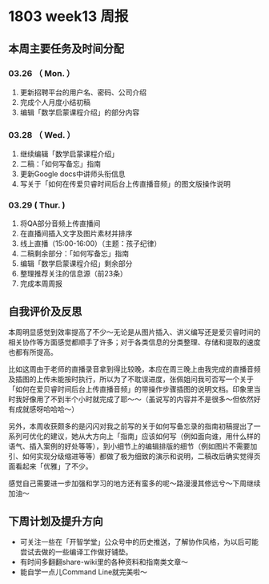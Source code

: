# 1803 week13 周报
## 本周主要任务及时间分配

### 03.26 （ Mon. ）

1. 更新招聘平台的用户名、密码、公司介绍
2. 完成个人月度小结初稿
3. 编辑「数学启蒙课程介绍」的部分内容

### 03.28 （ Wed. ）

1. 继续编辑「数学启蒙课程介绍」
2. 二稿：「如何写备忘」指南
3. 更新Google docs中讲师头衔信息
4. 写关于「如何在传爱贝睿时间后台上传直播音频」的图文版操作说明

### 03.29 ( Thur. )

1. 将QA部分音频上传直播间
2. 在直播间插入文字及图片素材并排序
3. 线上直播（15:00-16:00）（主题：孩子纪律）
4. 二稿剩余部分：「如何写备忘」指南
5. 编辑「数学启蒙课程介绍」剩余部分
6. 整理推荐关注的信息源（前23条）
7. 完成本周周报

   
## 自我评价及反思

本周明显感觉到效率提高了不少～无论是从图片插入、讲义编写还是爱贝睿时间的相关协作等方面感觉都顺手了许多；对于各类信息的分类整理、存储和提取的速度也都有所提高。

比如这周由于老师的直播录音拿到得比较晚，本应在周三晚上由我完成的直播音频及插图的上传未能按时执行，所以为了不耽误进度，张佩姐问我可否写一个关于「如何在爱贝睿时间后台上传直播音频」的带操作步骤插图的说明文档。印象里当时我好像用了不到半个小时就完成了耶～～（虽说写的内容并不是很多～但依然好有成就感呀哈哈哈～）

另外，本周收获颇多的是闪闪对我之前写的关于如何写备忘录的指南初稿提出了一系列可优化的建议，她从大方向上「指南」应该如何写（例如面向谁，用什么样的语气、插入案例的好处等等），到小细节上的编辑排版的细节（例如图片不需要加引、如何实现分级缩进等等）都做了极为细致的演示和说明，二稿改后确实觉得页面看起来「优雅」了不少。

感觉自己需要进一步加强和学习的地方还有蛮多的呢～路漫漫其修远兮～下周继续加油～


## 下周计划及提升方向

- 可关注一些在「开智学堂」公众号中的历史推送，了解协作风格，为以后可能尝试去做的一些编译工作做好铺垫。
- 有时间多翻翻share-wiki里的各种资料和指南类文章～
- 能自学一点儿Command Line就完美啦～


